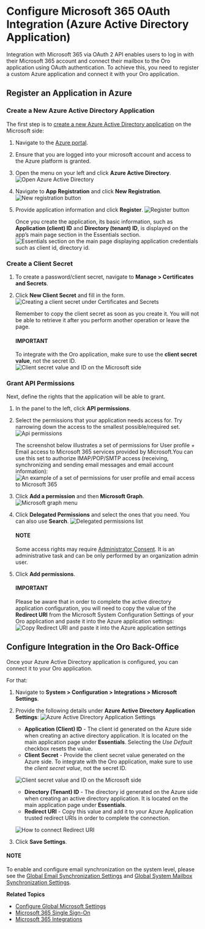 <a id="user-guide-integrations-azure-oauth"></a>

# Configure Microsoft 365 OAuth Integration (Azure Active Directory Application)

Integration with Microsoft 365 via OAuth 2 API enables users to log in with their Microsoft 365 account and connect their mailbox to the Oro application using OAuth authentication. To achieve this, you need to register a custom Azure application and connect it with your Oro application.

## Register an Application in Azure

### Create a New Azure Active Directory Application

The first step is to <a href="https://docs.microsoft.com/en-us/azure/active-directory/develop/howto-create-service-principal-portal" target="_blank">create a new Azure Active Directory application</a> on the Microsoft side:

1. Navigate to the <a href="https://portal.azure.com/" target="_blank">Azure portal</a>.
2. Ensure that you are logged into your microsoft account and access to the Azure platform is granted.
3. Open the menu on your left and click **Azure Active Directory**.
   ![Open Azure Active Directory](user/img/system/integrations/microsoft/azure-directory.png)
4. Navigate to **App Registration** and click **New Registration**.
   ![New registration button](user/img/system/integrations/microsoft/new-registration.png)
5. Provide application information and click **Register**.
   ![Register button](user/img/system/integrations/microsoft/register-application.png)
   <br/>

   Once you create the application, its basic information, such as **Application (client) ID** and **Directory (tenant) ID**, is displayed on the app’s main page section in the Essentials section.
   ![Essentials section on the main page displaying application credentials such as client id, directory id.](user/img/system/integrations/microsoft/essentials.png)

### Create a Client Secret

1. To create a password/client secret, navigate to **Manage > Certificates and Secrets**.
2. Click **New Client Secret** and fill in the form.
   ![Creating a client secret under Certificates and Secrets](user/img/system/integrations/microsoft/client-secret.png)
   <br/>

   Remember to copy the client secret as soon as you create it. You will not be able to retrieve it after you perform another operation or leave the page.

   #### IMPORTANT
   To integrate with the Oro application, make sure to use the **client secret value**, not the secret ID.
   ![Client secret value and ID on the Microsoft side](user/img/system/integrations/microsoft/client-secret-value-id.png)

### Grant API Permissions

Next, define the rights that the application will be able to grant.

1. In the panel to the left, click **API permissions**.
2. Select the permissions that your application needs access for. Try narrowing down the access to the smallest possible/required set.
   ![Api permissions](user/img/system/integrations/microsoft/api-permissions.png)
   <br/>

   The screenshot below illustrates a set of permissions for User profile + Email access to Microsoft 365 services provided by Microsoft.You can use this set to authorize IMAP/POP/SMTP access (receiving, synchronizing and sending email messages and email account information):
   ![An example of a set of permissions for user profile and email access to Microsoft 365](user/img/system/integrations/microsoft/example-permissions.png)
3. Click **Add a permission** and then **Microsoft Graph**.
   ![Microsoft graph menu](user/img/system/integrations/microsoft/graph.png)
   <br/>
4. Click **Delegated Permissions**  and select the ones that you need. You can also use **Search**.
   ![Delegated permissions list](user/img/system/integrations/microsoft/delegated-permissions.png)
   <br/>

   #### NOTE
   Some access rights may require <a href="https://docs.microsoft.com/en-us/azure/active-directory/manage-apps/grant-admin-consent" target="_blank">Administrator Consent</a>. It is an administrative task and can be only performed by an organization admin user.
5. Click **Add permissions**.

   #### IMPORTANT
   Please be aware that in order to complete the active directory application configuration, you will need to copy the value of the **Redirect URI** from the Microsoft System Configuration Settings of your Oro application and paste it into the Azure application settings:
   ![Copy Redirect URI and paste it into the Azure application settings](user/img/system/integrations/microsoft/redirect-url-azure-side.png)

## Configure Integration in the Oro Back-Office

Once your Azure Active Directory application is configured, you can connect it to your Oro application.

For that:

1. Navigate to **System > Configuration > Integrations > Microsoft Settings**.
2. Provide the following details under **Azure Active Directory Application Settings**:
   ![Azure Active Directory Application Settings](user/img/system/config_system/azure-directory-application-settings.png)
   * **Application (Client) ID** - The client id generated on the Azure side when creating an active directory application. It is located on the main application page under **Essentials**. Selecting the *Use Default* checkbox resets the value.
   * **Client Secret** - Provide the client secret value generated on the Azure side. To integrate with the Oro application, make sure to use the *client secret value*, not the secret ID.

   ![Client secret value and ID on the Microsoft side](user/img/system/integrations/microsoft/client-secret-value-id.png)
   * **Directory (Tenant) ID** - The directory id generated on the Azure side when creating an active directory application. It is located on the main application page under **Essentials**.
   * **Redirect URI** - Copy this value and add it to your Azure Application trusted redirect URIs in order to complete the connection.

   ![How to connect Redirect URI](user/img/system/integrations/microsoft/redirect-url-azure-side.png)
3. Click **Save Settings**.

#### NOTE
To enable and configure email synchronization on the system level, please see the [Global Email Synchronization Settings](../../general-setup/global-email.md#doc-email-configuration) and [Global System Mailbox Synchronization Settings](../../general-setup/global-email.md#admin-configuration-system-mailboxes-global).

**Related Topics**

* [Configure Global Microsoft Settings](index.md#configuration-integrations-microsoft)
* [Microsoft 365 Single Sign-On](microsoft-single-sign-on.md#user-guide-integrations-microsoft-single-sign-on)
* [Microsoft 365 Integrations](microsoft-365-integrations.md#user-guide-integrations-microsoft)
